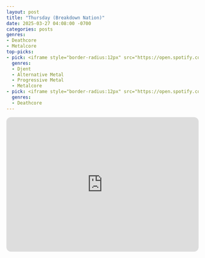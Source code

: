 ```yaml
---
layout: post
title: "Thursday (Breakdown Nation)"
date: 2025-03-27 04:08:00 -0700
categories: posts
genres:
- Deathcore
- Metalcore
top-picks:
- pick: <iframe style="border-radius:12px" src="https://open.spotify.com/embed/album/79sg58t1vRpcxudpP9uPtg?utm_source=generator" width="100%" height="352" frameBorder="0" allowfullscreen="" allow="autoplay; clipboard-write; encrypted-media; fullscreen; picture-in-picture" loading="lazy"></iframe>
  genres:
  - Djent
  - Alternative Metal
  - Progressive Metal
  - Metalcore
- pick: <iframe style="border-radius:12px" src="https://open.spotify.com/embed/album/2TuyPyyL5HySU8Z9ezXEp2?utm_source=generator" width="100%" height="352" frameBorder="0" allowfullscreen="" allow="autoplay; clipboard-write; encrypted-media; fullscreen; picture-in-picture" loading="lazy"></iframe>
  genres:
  - Deathcore
---
```

<iframe style="border-radius:12px" src="https://open.spotify.com/embed/playlist/3mcplvtm1lbJQ4bzXaVyBy?utm_source=generator" width="100%" height="352" frameBorder="0" allowfullscreen="" allow="autoplay; clipboard-write; encrypted-media; fullscreen; picture-in-picture" loading="lazy"></iframe>